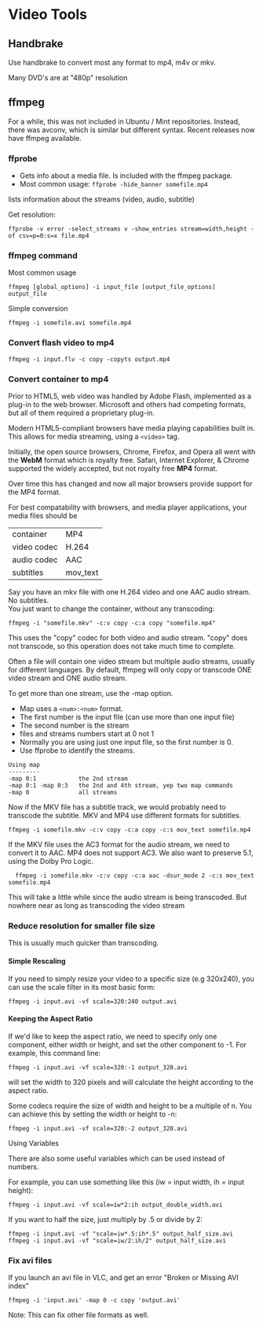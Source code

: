 # Video Tools

## Handbrake

Use handbrake to convert most any format to mp4, m4v or mkv.

Many DVD's are at "480p" resolution

## ffmpeg

For a while, this was not included in Ubuntu / Mint repositories.
Instead, there was avconv, which is similar but different syntax. Recent
releases now have ffmpeg available.

### ffprobe

- Gets info about a media file. Is included with the ffmpeg package.
- Most common usage: `ffprobe -hide_banner somefile.mp4`

lists information about the streams (video, audio, subtitle)

Get resolution:
```
ffprobe -v error -select_streams v -show_entries stream=width,height -of csv=p=0:s=x file.mp4
```

### ffmpeg command

Most common usage

    ffmpeg [global_options] -i input_file [output_file_options] output_file

Simple conversion

    ffmpeg -i somefile.avi somefile.mp4

### Convert flash video to mp4

    ffmpeg -i input.flv -c copy -copyts output.mp4

### Convert container to mp4

Prior to HTML5, web video was handled by Adobe Flash, implemented as a
plug-in to the web browser. Microsoft and others had competing formats,
but all of them required a proprietary plug-in.

Modern HTML5-compliant browsers have media playing capabilities built
in. This allows for media streaming, using a `<video>` tag.

Initially, the open source browsers, Chrome, Firefox, and Opera all went
with the **WebM** format which is royalty free. Safari, Internet
Explorer, & Chrome supported the widely accepted, but not royalty free
**MP4** format.

Over time this has changed and now all major browsers provide support
for the MP4 format.

For best compatability with browsers, and media player applications,
your media files should be

|             |          |
|-------------|----------|
| container   | MP4      |
| video codec | H.264    |
| audio codec | AAC      |
| subtitles   | mov_text |

Say you have an mkv file with one H.264 video and one AAC audio stream.
No subtitles.  
You just want to change the container, without any transcoding:

    ffmpeg -i "somefile.mkv" -c:v copy -c:a copy "somefile.mp4"

This uses the "copy" codec for both video and audio stream. "copy" does
not transcode, so this operation does not take much time to complete.

Often a file will contain one video stream but multiple audio streams,
usually for different languages. By default, ffmpeg will only copy or
transcode ONE video stream and ONE audio stream.

To get more than one stream, use the -map option.

- Map uses a `<num>:<num>` format.
- The first number is the input file (can use more than one input file)
- The second number is the stream
- files and streams numbers start at 0 not 1
- Normally you are using just one input file, so the first number is 0.
- Use ffprobe to identify the streams.

<!-- -->

    Using map
    ---------
    -map 0:1            the 2nd stream
    -map 0:1 -map 0:3   the 2nd and 4th stream, yep two map commands
    -map 0              all streams

Now if the MKV file has a subtitle track, we would probably need to
transcode the subtitle. MKV and MP4 use different formats for subtitles.

    ffmpeg -i somefile.mkv -c:v copy -c:a copy -c:s mov_text somefile.mp4

If the MKV file uses the AC3 format for the audio stream, we need to
convert it to AAC. MP4 does not support AC3. We also want to preserve
5.1, using the Dolby Pro Logic.

      ffmpeg -i somefile.mkv -c:v copy -c:a aac -dsur_mode 2 -c:s mov_text somefile.mp4

This will take a little while since the audio stream is being
transcoded. But nowhere near as long as transcoding the video stream

### Reduce resolution for smaller file size

This is usually much quicker than transcoding.

#### Simple Rescaling

If you need to simply resize your video to a specific size (e.g
320x240), you can use the scale filter in its most basic form:

    ffmpeg -i input.avi -vf scale=320:240 output.avi

#### Keeping the Aspect Ratio

If we'd like to keep the aspect ratio, we need to specify only one
component, either width or height, and set the other component to -1.
For example, this command line:

    ffmpeg -i input.avi -vf scale=320:-1 output_320.avi

will set the width to 320 pixels and will calculate the height according
to the aspect ratio.

Some codecs require the size of width and height to be a multiple of n.
You can achieve this by setting the width or height to -n:

    ffmpeg -i input.avi -vf scale=320:-2 output_320.avi

Using Variables

There are also some useful variables which can be used instead of
numbers.

For example, you can use something like this (iw = input width, ih =
input height):

    ffmpeg -i input.avi -vf scale=iw*2:ih output_double_width.avi

If you want to half the size, just multiply by .5 or divide by 2:

    ffmpeg -i input.avi -vf "scale=iw*.5:ih*.5" output_half_size.avi
    ffmpeg -i input.avi -vf "scale=iw/2:ih/2" output_half_size.avi

### Fix avi files
If you launch an avi file in VLC, and get an error "Broken or Missing AVI index"

    ffmpeg -i 'input.avi' -map 0 -c copy 'output.avi'

Note: This can fix other file formats as well.